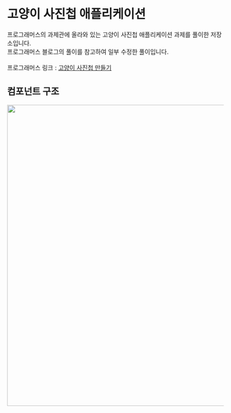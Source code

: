 # 고양이 사진첩 애플리케이션

프로그래머스의 과제관에 올라와 있는 고양이 사진첩 애플리케이션 과제를 풀이한 저장소입니다.<br>
프로그래머스 블로그의 풀이를 참고하여 일부 수정한 풀이입니다.<br><br>
프로그래머스 링크 : [고양이 사진첩 만들기](https://programmers.co.kr/skill_check_assignments/100)

## 컴포넌트 구조

<div align=center>
    <img width=700 src="https://user-images.githubusercontent.com/72868495/175031640-5bf86b43-31a4-4faf-9d18-326ed328e163.png" />
</div>